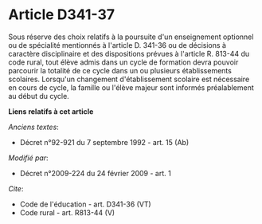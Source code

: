 # Article D341-37

Sous réserve des choix relatifs à la poursuite d'un enseignement optionnel ou de spécialité mentionnés à l'article D. 341-36
ou de décisions à caractère disciplinaire et des dispositions prévues à l'article R. 813-44 du code rural, tout élève admis
dans un cycle de formation devra pouvoir parcourir la totalité de ce cycle dans un ou plusieurs établissements scolaires.
Lorsqu'un changement d'établissement scolaire est nécessaire en cours de cycle, la famille ou l'élève majeur sont informés
préalablement au début du cycle.

**Liens relatifs à cet article**

_Anciens textes_:

  - Décret n°92-921 du 7 septembre 1992 - art. 15 (Ab)

_Modifié par_:

  - Décret n°2009-224 du 24 février 2009 - art. 1

_Cite_:

  - Code de l'éducation - art. D341-36 (VT)
  - Code rural - art. R813-44 (V)
